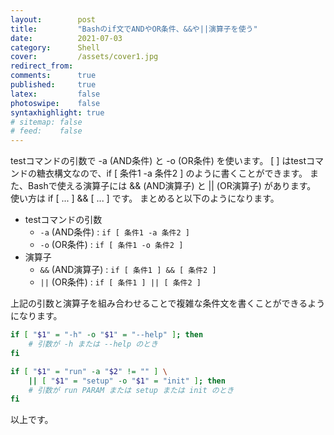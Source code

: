 ```yaml
---
layout:        post
title:         "Bashのif文でANDやOR条件、&&や||演算子を使う"
date:          2021-07-03
category:      Shell
cover:         /assets/cover1.jpg
redirect_from:
comments:      true
published:     true
latex:         false
photoswipe:    false
syntaxhighlight: true
# sitemap: false
# feed:    false
---
```


testコマンドの引数で -a (AND条件) と -o (OR条件) を使います。
[ ] はtestコマンドの糖衣構文なので、if [ 条件1 -a 条件2 ] のように書くことができます。
また、Bashで使える演算子には && (AND演算子) と || (OR演算子) があります。
使い方は if [ ... ] && [ ... ] です。
まとめると以下のようになります。

- testコマンドの引数
  - `-a` (AND条件) : `if [ 条件1 -a 条件2 ]`
  - `-o` (OR条件) : `if [ 条件1 -o 条件2 ]`
- 演算子
  - `&&` (AND演算子) : `if [ 条件1 ] && [ 条件2 ]`
  - `||` (OR条件) : `if [ 条件1 ] || [ 条件2 ]`


上記の引数と演算子を組み合わせることで複雑な条件文を書くことができるようになります。

```bash
if [ "$1" = "-h" -o "$1" = "--help" ]; then
    # 引数が -h または --help のとき
fi

if [ "$1" = "run" -a "$2" != "" ] \
    || [ "$1" = "setup" -o "$1" = "init" ]; then
    # 引数が run PARAM または setup または init のとき
fi
```

以上です。
